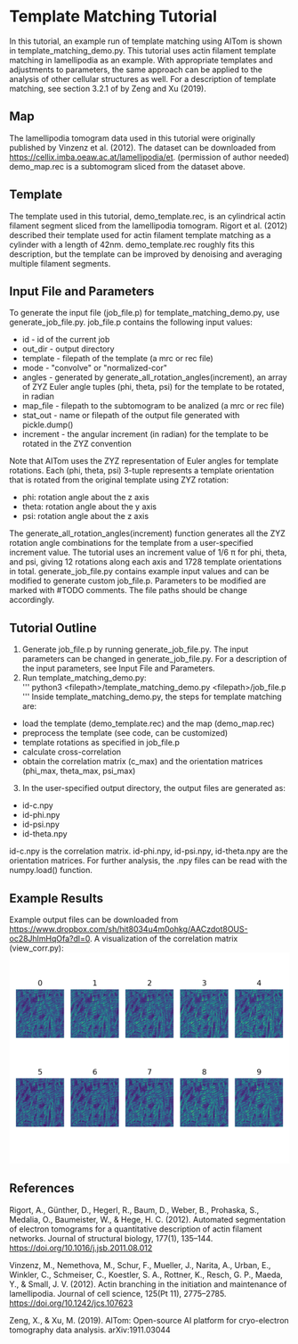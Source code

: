 # Template Matching Tutorial
In this tutorial, an example run of template matching using AITom is shown in template_matching_demo.py. This tutorial uses actin filament template matching in lamellipodia as an example. With appropriate templates and adjustments to parameters, the same approach can be applied to the analysis of other cellular structures as well. For a description of template matching, see section 3.2.1 of by Zeng and Xu (2019).

## Map
The lamellipodia tomogram data used in this tutorial were originally published by Vinzenz et al. (2012). The dataset can be downloaded from https://cellix.imba.oeaw.ac.at/lamellipodia/et. (permission of author needed) demo_map.rec is a subtomogram sliced from the dataset above.

## Template
The template used in this tutorial, demo_template.rec, is an cylindrical actin filament segment sliced from the lamellipodia tomogram. Rigort et al. (2012) described their template used for actin filament template matching as a cylinder with a length of 42nm. demo_template.rec roughly fits this description, but the template can be improved by denoising and averaging multiple filament segments.

## Input File and Parameters
To generate the input file (job_file.p) for template_matching_demo.py, use generate_job_file.py. job_file.p contains the following input values:  
- id - id of the current job  
- out_dir - output directory  
- template - filepath of the template (a mrc or rec file)  
- mode - "convolve" or "normalized-cor"   
- angles - generated by generate_all_rotation_angles(increment), an array of ZYZ Euler angle tuples (phi, theta, psi) for the template to be rotated, in radian
- map_file - filepath to the subtomogram to be analized (a mrc or rec file)  
- stat_out - name or filepath of the output file generated with pickle.dump()  
- increment - the angular increment (in radian) for the template to be rotated in the ZYZ convention

Note that AITom uses the ZYZ representation of Euler angles for template rotations. Each (phi, theta, psi) 3-tuple represents a template orientation that is rotated from the original template using ZYZ rotation:
- phi: rotation angle about the z axis
- theta: rotation angle about the y axis
- psi: rotation angle about the z axis

The generate_all_rotation_angles(increment) function generates all the ZYZ rotation angle combinations for the template from a user-specified increment value. The tutorial uses an increment value of 1/6 π for phi, theta, and psi, giving 12 rotations along each axis and 1728 template orientations in total. generate_job_file.py contains example input values and can be modified to generate custom job_file.p. Parameters to be modified are marked with \#TODO comments. The file paths should be change accordingly.

## Tutorial Outline
1. Generate job_file.p by running generate_job_file.py. The input parameters can be changed in generate_job_file.py. For a description of the input parameters, see Input File and Parameters.
2. Run template_matching_demo.py:  
'''
python3 \<filepath\>/template_matching_demo.py \<filepath\>/job_file.p   
'''
Inside template_matching_demo.py, the steps for template matching are:
  * load the template (demo_template.rec) and the map (demo_map.rec)
  * preprocess the template (see code, can be customized)
  * template rotations as specified in job_file.p
  * calculate cross-correlation
  * obtain the correlation matrix (c_max) and the orientation matrices (phi_max, theta_max, psi_max)

3. In the user-specified output directory, the output files are generated as:
  * id-c.npy
  * id-phi.npy
  * id-psi.npy
  * id-theta.npy  

id-c.npy is the correlation matrix. id-phi.npy, id-psi.npy, id-theta.npy are the orientation matrices. For further analysis, the .npy files can be read with the numpy.load() function.


## Example Results
Example output files can be downloaded from https://www.dropbox.com/sh/hit8034u4m0ohkg/AACzdot8OUS-oc28JhlmHqOfa?dl=0. 
A visualization of the correlation matrix (view_corr.py):
![image info](./results/c_max_30_degree_rotation.png)

## References

Rigort, A., Günther, D., Hegerl, R., Baum, D., Weber, B., Prohaska, S., Medalia, O., Baumeister, W., & Hege, H. C. (2012). Automated segmentation of electron tomograms for a quantitative description of actin filament networks. Journal of structural biology, 177(1), 135–144. https://doi.org/10.1016/j.jsb.2011.08.012

Vinzenz, M., Nemethova, M., Schur, F., Mueller, J., Narita, A., Urban, E., Winkler, C., Schmeiser, C., Koestler, S. A., Rottner, K., Resch, G. P., Maeda, Y., & Small, J. V. (2012). Actin branching in the initiation and maintenance of lamellipodia. Journal of cell science, 125(Pt 11), 2775–2785. https://doi.org/10.1242/jcs.107623

Zeng, X., & Xu, M. (2019). AITom: Open-source AI platform for cryo-electron tomography data analysis. arXiv:1911.03044 
